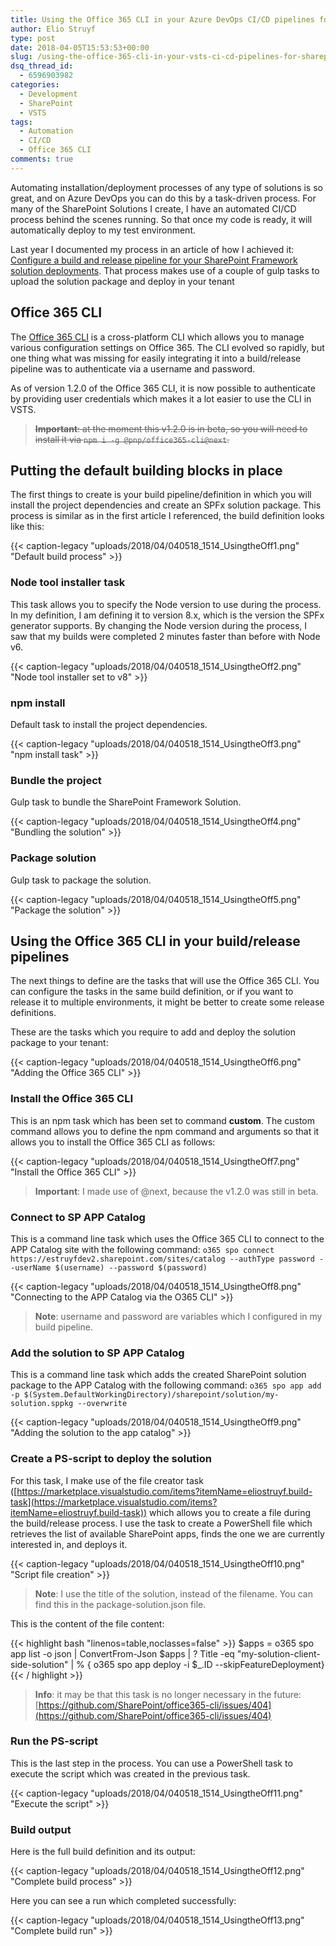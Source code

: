 ```yaml
---
title: Using the Office 365 CLI in your Azure DevOps CI/CD pipelines for SharePoint Framework solutions
author: Elio Struyf
type: post
date: 2018-04-05T15:53:53+00:00
slug: /using-the-office-365-cli-in-your-vsts-ci-cd-pipelines-for-sharepoint-framework-solutions/
dsq_thread_id:
  - 6596903982
categories:
  - Development
  - SharePoint
  - VSTS
tags:
  - Automation
  - CI/CD
  - Office 365 CLI
comments: true
---
```


Automating installation/deployment processes of any type of solutions is so great, and on Azure DevOps you can do this by a task-driven process. For many of the SharePoint Solutions I create, I have an automated CI/CD process behind the scenes running. So that once my code is ready, it will automatically deploy to my test environment.

Last year I documented my process in an article of how I achieved it: [Configure a build and release pipeline for your SharePoint Framework solution deployments](https://www.eliostruyf.com/configure-a-build-and-release-pipeline-for-your-sharepoint-framework-solution-deployments/). That process makes use of a couple of gulp tasks to upload the solution package and deploy in your tenant

## Office 365 CLI

The [Office 365 CLI](https://sharepoint.github.io/office365-cli/) is a cross-platform CLI which allows you to manage various configuration settings on Office 365. The CLI evolved so rapidly, but one thing what was missing for easily integrating it into a build/release pipeline was to authenticate via a username and password.

As of version 1.2.0 of the Office 365 CLI, it is now possible to authenticate by providing user credentials which makes it a lot easier to use the CLI in VSTS.

> <del>**Important**: at the moment this v1.2.0 is in beta, so you will need to install it via `npm i -g @pnp/office365-cli@next`.</del>

## Putting the default building blocks in place

The first things to create is your build pipeline/definition in which you will install the project dependencies and create an SPFx solution package. This process is similar as in the first article I referenced, the build definition looks like this:

{{< caption-legacy "uploads/2018/04/040518_1514_UsingtheOff1.png" "Default build process" >}}

### Node tool installer task

This task allows you to specify the Node version to use during the process. In my definition, I am defining it to version 8.x, which is the version the SPFx generator supports. By changing the Node version during the process, I saw that my builds were completed 2 minutes faster than before with Node v6.

{{< caption-legacy "uploads/2018/04/040518_1514_UsingtheOff2.png" "Node tool installer set to v8" >}}

### npm install

Default task to install the project dependencies.

{{< caption-legacy "uploads/2018/04/040518_1514_UsingtheOff3.png" "npm install task" >}}

### Bundle the project

Gulp task to bundle the SharePoint Framework Solution.

{{< caption-legacy "uploads/2018/04/040518_1514_UsingtheOff4.png" "Bundling the solution" >}}

### Package solution

Gulp task to package the solution.

{{< caption-legacy "uploads/2018/04/040518_1514_UsingtheOff5.png" "Package the solution" >}}

## Using the Office 365 CLI in your build/release pipelines

The next things to define are the tasks that will use the Office 365 CLI. You can configure the tasks in the same build definition, or if you want to release it to multiple environments, it might be better to create some release definitions.

These are the tasks which you require to add and deploy the solution package to your tenant:

{{< caption-legacy "uploads/2018/04/040518_1514_UsingtheOff6.png" "Adding the Office 365 CLI" >}}

### Install the Office 365 CLI

This is an npm task which has been set to command **custom**. The custom command allows you to define the npm command and arguments so that it allows you to install the Office 365 CLI as follows:

{{< caption-legacy "uploads/2018/04/040518_1514_UsingtheOff7.png" "Install the Office 365 CLI" >}}

> **Important**: I made use of @next, because the v1.2.0 was still in beta.


### Connect to SP APP Catalog

This is a command line task which uses the Office 365 CLI to connect to the APP Catalog site with the following command: `o365 spo connect https://estruyfdev2.sharepoint.com/sites/catalog --authType password --userName $(username) --password $(password)`

{{< caption-legacy "uploads/2018/04/040518_1514_UsingtheOff8.png" "Connecting to the APP Catalog via the O365 CLI" >}}

> **Note**: username and password are variables which I configured in my build pipeline.


### Add the solution to SP APP Catalog

This is a command line task which adds the created SharePoint solution package to the APP Catalog with the following command: `o365 spo app add -p $(System.DefaultWorkingDirectory)/sharepoint/solution/my-solution.sppkg --overwrite`

{{< caption-legacy "uploads/2018/04/040518_1514_UsingtheOff9.png" "Adding the solution to the app catalog" >}}

### Create a PS-script to deploy the solution

For this task, I make use of the file creator task ([https://marketplace.visualstudio.com/items?itemName=eliostruyf.build-task](https://marketplace.visualstudio.com/items?itemName=eliostruyf.build-task)) which allows you to create a file during the build/release process. I use the task to create a PowerShell file which retrieves the list of available SharePoint apps, finds the one we are currently interested in, and deploys it.

{{< caption-legacy "uploads/2018/04/040518_1514_UsingtheOff10.png" "Script file creation" >}}

> **Note**: I use the title of the solution, instead of the filename. You can find this in the package-solution.json file.

This is the content of the file content:

{{< highlight bash "linenos=table,noclasses=false" >}}
$apps = o365 spo app list -o json | ConvertFrom-Json
$apps | ? Title -eq "my-solution-client-side-solution" | % { o365 spo app deploy -i $_.ID --skipFeatureDeployment}
{{< / highlight >}}


> **Info**: it may be that this task is no longer necessary in the future: [https://github.com/SharePoint/office365-cli/issues/404](https://github.com/SharePoint/office365-cli/issues/404)


### Run the PS-script

This is the last step in the process. You can use a PowerShell task to execute the script which was created in the previous task.

{{< caption-legacy "uploads/2018/04/040518_1514_UsingtheOff11.png" "Execute the script" >}}

### Build output

Here is the full build definition and its output:

{{< caption-legacy "uploads/2018/04/040518_1514_UsingtheOff12.png" "Complete build process" >}}

Here you can see a run which completed successfully:

{{< caption-legacy "uploads/2018/04/040518_1514_UsingtheOff13.png" "Complete build run" >}}